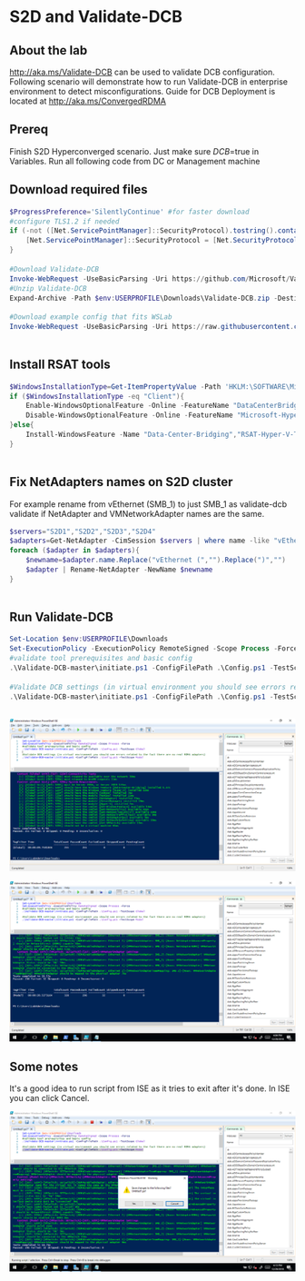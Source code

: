 # S2D and Validate-DCB

## About the lab

http://aka.ms/Validate-DCB can be used to validate DCB configuration. Following scenario will demonstrate how to run Validate-DCB in enterprise environment to detect misconfigurations. Guide for DCB Deployment is located at http://aka.ms/ConvergedRDMA

## Prereq

Finish S2D Hyperconverged scenario. Just make sure $DCB=$true in Variables. Run all following code from DC or Management machine

## Download required files


```PowerShell
$ProgressPreference='SilentlyContinue' #for faster download
#configure TLS1.2 if needed
if (-not ([Net.ServicePointManager]::SecurityProtocol).tostring().contains("Tls12")){
    [Net.ServicePointManager]::SecurityProtocol = [Net.SecurityProtocolType]::Tls12
}

#Download Validate-DCB
Invoke-WebRequest -UseBasicParsing -Uri https://github.com/Microsoft/Validate-DCB/archive/master.zip -OutFile $env:USERPROFILE\Downloads\Validate-DCB.zip
#Unzip Validate-DCB
Expand-Archive -Path $env:USERPROFILE\Downloads\Validate-DCB.zip -DestinationPath $env:USERPROFILE\Downloads\

#Download example config that fits WSLab
Invoke-WebRequest -UseBasicParsing -Uri https://raw.githubusercontent.com/Microsoft/WSLab/dev/Scenarios/S2D%20and%20Validate-DCB/Config.ps1 -OutFile $env:USERPROFILE\Downloads\Config.ps1
 
```

## Install RSAT tools

```PowerShell
$WindowsInstallationType=Get-ItemPropertyValue -Path 'HKLM:\SOFTWARE\Microsoft\Windows NT\CurrentVersion\' -Name InstallationType
if ($WindowsInstallationType -eq "Client"){
    Enable-WindowsOptionalFeature -Online -FeatureName "DataCenterBridging","Microsoft-Hyper-V-All" -NoRestart
    Disable-WindowsOptionalFeature -Online -FeatureName "Microsoft-Hyper-V"
}else{
    Install-WindowsFeature -Name "Data-Center-Bridging","RSAT-Hyper-V-Tools"
}
 
```

## Fix NetAdapters names on S2D cluster

For example rename from vEthernet (SMB_1) to just SMB_1 as validate-dcb validate if NetAdapter and VMNetworkAdapter names are the same.

```PowerShell
$servers="S2D1","S2D2","S2D3","S2D4"
$adapters=Get-NetAdapter -CimSession $servers | where name -like "vEthernet (*"
foreach ($adapter in $adapters){
    $newname=$adapter.name.Replace("vEthernet (","").Replace(")","")
    $adapter | Rename-NetAdapter -NewName $newname
}
 
```

## Run Validate-DCB

```PowerShell
Set-Location $env:USERPROFILE\Downloads
Set-ExecutionPolicy -ExecutionPolicy RemoteSigned -Scope Process -Force
#validate tool prerequisites and basic config
.\Validate-DCB-master\initiate.ps1 -ConfigFilePath .\Config.ps1 -TestScope Global

#Validate DCB settings (in virtual environment you should see errors related to the fact there are no real RDMA adapters)
.\Validate-DCB-master\initiate.ps1 -ConfigFilePath .\Config.ps1 -TestScope Modal
 
```

![](/Scenarios/S2D%20and%20Validate-DCB/Screenshots/GlobalResults.png)

![](/Scenarios/S2D%20and%20Validate-DCB/Screenshots/ModalResults.png)

## Some notes

It's a good idea to run script from ISE as it tries to exit after it's done. In ISE you can click Cancel.

![](/Scenarios/S2D%20and%20Validate-DCB/Screenshots/Exit.png)